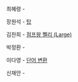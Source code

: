 최혜령 - 

장원석 - [탑](https://www.acmicpc.net/problem/2493)

김찬희 - [점프왕 쩰리 (Large)](https://www.acmicpc.net/problem/16174)

박정환 - 

이다영 - [단어 변환](https://school.programmers.co.kr/learn/courses/30/lessons/43163)

신재안 - 
